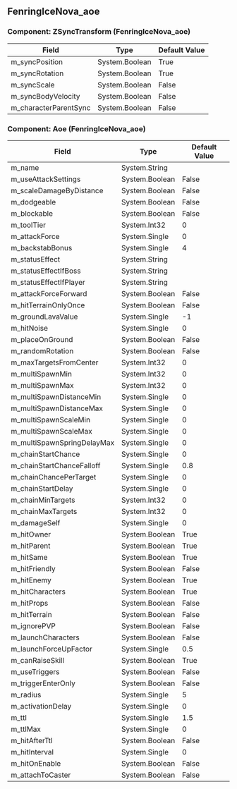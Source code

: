 ## FenringIceNova_aoe

### Component: ZSyncTransform (FenringIceNova_aoe)

|Field|Type|Default Value|
|---|---|---|
|m_syncPosition|System.Boolean|True|
|m_syncRotation|System.Boolean|True|
|m_syncScale|System.Boolean|False|
|m_syncBodyVelocity|System.Boolean|False|
|m_characterParentSync|System.Boolean|False|

### Component: Aoe (FenringIceNova_aoe)

|Field|Type|Default Value|
|---|---|---|
|m_name|System.String||
|m_useAttackSettings|System.Boolean|False|
|m_scaleDamageByDistance|System.Boolean|False|
|m_dodgeable|System.Boolean|False|
|m_blockable|System.Boolean|False|
|m_toolTier|System.Int32|0|
|m_attackForce|System.Single|0|
|m_backstabBonus|System.Single|4|
|m_statusEffect|System.String||
|m_statusEffectIfBoss|System.String||
|m_statusEffectIfPlayer|System.String||
|m_attackForceForward|System.Boolean|False|
|m_hitTerrainOnlyOnce|System.Boolean|False|
|m_groundLavaValue|System.Single|-1|
|m_hitNoise|System.Single|0|
|m_placeOnGround|System.Boolean|False|
|m_randomRotation|System.Boolean|False|
|m_maxTargetsFromCenter|System.Int32|0|
|m_multiSpawnMin|System.Int32|0|
|m_multiSpawnMax|System.Int32|0|
|m_multiSpawnDistanceMin|System.Single|0|
|m_multiSpawnDistanceMax|System.Single|0|
|m_multiSpawnScaleMin|System.Single|0|
|m_multiSpawnScaleMax|System.Single|0|
|m_multiSpawnSpringDelayMax|System.Single|0|
|m_chainStartChance|System.Single|0|
|m_chainStartChanceFalloff|System.Single|0.8|
|m_chainChancePerTarget|System.Single|0|
|m_chainStartDelay|System.Single|0|
|m_chainMinTargets|System.Int32|0|
|m_chainMaxTargets|System.Int32|0|
|m_damageSelf|System.Single|0|
|m_hitOwner|System.Boolean|True|
|m_hitParent|System.Boolean|True|
|m_hitSame|System.Boolean|True|
|m_hitFriendly|System.Boolean|False|
|m_hitEnemy|System.Boolean|True|
|m_hitCharacters|System.Boolean|True|
|m_hitProps|System.Boolean|False|
|m_hitTerrain|System.Boolean|False|
|m_ignorePVP|System.Boolean|False|
|m_launchCharacters|System.Boolean|False|
|m_launchForceUpFactor|System.Single|0.5|
|m_canRaiseSkill|System.Boolean|True|
|m_useTriggers|System.Boolean|False|
|m_triggerEnterOnly|System.Boolean|False|
|m_radius|System.Single|5|
|m_activationDelay|System.Single|0|
|m_ttl|System.Single|1.5|
|m_ttlMax|System.Single|0|
|m_hitAfterTtl|System.Boolean|False|
|m_hitInterval|System.Single|0|
|m_hitOnEnable|System.Boolean|False|
|m_attachToCaster|System.Boolean|False|

